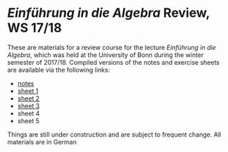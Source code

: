 # _Einführung in die Algebra_ Review, WS 17/18

These are materials for a review course for the lecture _Einführung in die Algebra_, which was held at the University of Bonn during the winter semester of 2017/18.
Compiled versions of the notes and exercise sheets are available via the following links:

-  [notes][0]
-  [sheet 1][1]
-  [sheet 2][2]
-  [sheet 3][3]
-  sheet 4
-  sheet 5




Things are still under construction and are subject to frequent change.
All materials are in German

[0]: https://github.com/cionx/einfuehrung-in-die-algebra-review-ws-17-18/raw/gh-pages/notes/notes.pdf
[1]: https://github.com/cionx/einfuehrung-in-die-algebra-review-ws-17-18/raw/gh-pages/exercises/sheet_1.pdf
[2]: https://github.com/cionx/einfuehrung-in-die-algebra-review-ws-17-18/raw/gh-pages/exercises/sheet_2.pdf
[3]: https://github.com/cionx/einfuehrung-in-die-algebra-review-ws-17-18/raw/gh-pages/exercises/sheet_3.pdf
